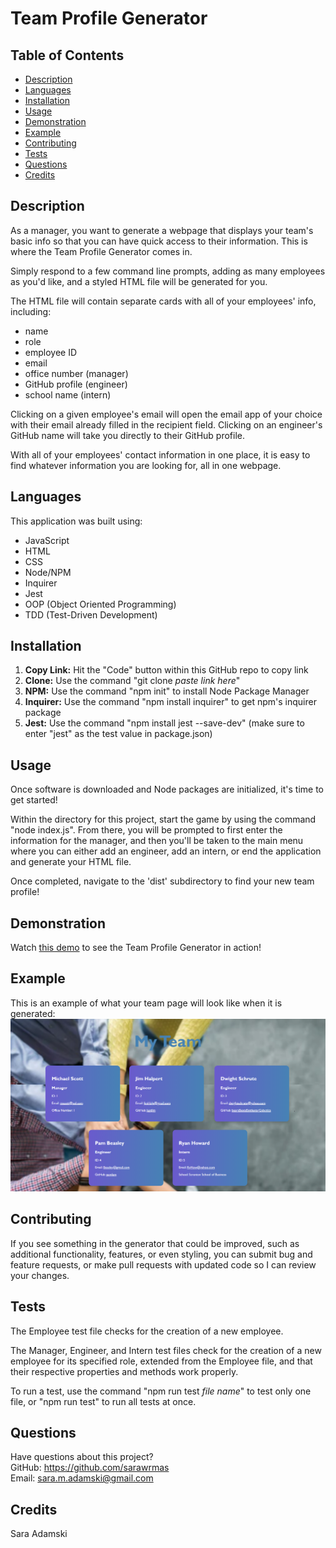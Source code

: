 # Team Profile Generator

## Table of Contents
* [Description](#description)
* [Languages](#languages)
* [Installation](#installation)
* [Usage](#usage)
* [Demonstration](#demonstration)
* [Example](#example)
* [Contributing](#contributing)
* [Tests](#tests)
* [Questions](#questions)
* [Credits](#credits)

## Description
As a manager, you want to generate a webpage that displays your team's basic info so that you can have quick access to their information. This is where the Team Profile Generator comes in.

Simply respond to a few command line prompts, adding as many employees as you'd like, and a styled HTML file will be generated for you.

The HTML file will contain separate cards with all of your employees' info, including:
* name
* role
* employee ID
* email
* office number (manager)
* GitHub profile (engineer)
* school name (intern)

Clicking on a given employee's email will open the email app of your choice with their email already filled in the recipient field. Clicking on an engineer's GitHub name will take you directly to their GitHub profile.

With all of your employees' contact information in one place, it is easy to find whatever information you are looking for, all in one webpage.

## Languages
This application was built using:
* JavaScript
* HTML
* CSS
* Node/NPM
* Inquirer
* Jest
* OOP (Object Oriented Programming)
* TDD (Test-Driven Development)

## Installation
1. **Copy Link:** Hit the "Code" button within this GitHub repo to copy link
1. **Clone:** Use the command "git clone *paste link here*"
1. **NPM:** Use the command "npm init" to install Node Package Manager
1. **Inquirer:** Use the command "npm install inquirer" to get npm's inquirer package
1. **Jest:** Use the command "npm install jest --save-dev" (make sure to enter "jest" as the test value in package.json)

## Usage
Once software is downloaded and Node packages are initialized, it's time to get started!

Within the directory for this project, start the game by using the command "node index.js". From there, you will be prompted to first enter the information for the manager, and then you'll be taken to the main menu where you can either add an engineer, add an intern, or end the application and generate your HTML file.

Once completed, navigate to the 'dist' subdirectory to find your new team profile!

## Demonstration
Watch [this demo](https://www.youtube.com/watch?v=dMo19n1HuU4) to see the Team Profile Generator in action!

## Example
This is an example of what your team page will look like when it is generated:
!["example shot"](assets/screenshot.png)


## Contributing
If you see something in the generator that could be improved, such as additional functionality, features, or even styling, you can submit bug and feature requests, or make pull requests with updated code so I can review your changes.

## Tests
The Employee test file checks for the creation of a new employee.

The Manager, Engineer, and Intern test files check for the creation of a new employee for its specified role, extended from the Employee file, and that their respective properties and methods work properly.

To run a test, use the command "npm run test *file name*" to test only one file, or "npm run test" to run all tests at once.

## Questions
Have questions about this project?  
GitHub: https://github.com/sarawrmas  
Email: sara.m.adamski@gmail.com

## Credits
Sara Adamski